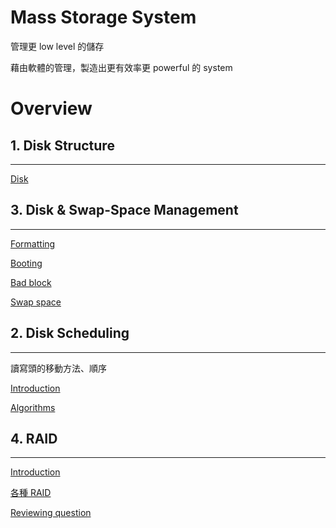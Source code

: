 # Mass Storage System

管理更 low level 的儲存

藉由軟體的管理，製造出更有效率更 powerful 的 system

# Overview

## 1. Disk Structure

---

[Disk ](Mass%20Storage%20System%20b400d207bbdc4b83b0a71464b138854b/Disk%2044f8b722f090461ba6891929f66fb2f0.md)

## 3. Disk & Swap-Space Management

---

[Formatting](Mass%20Storage%20System%20b400d207bbdc4b83b0a71464b138854b/Formatting%208b0942465dc248e19064b90215f49d6b.md)

[Booting](Mass%20Storage%20System%20b400d207bbdc4b83b0a71464b138854b/Booting%20ea3b69dbea3f42d6a119ea06840f4828.md)

[Bad block](Mass%20Storage%20System%20b400d207bbdc4b83b0a71464b138854b/Bad%20block%20099039be83244b77b557e77e63fd55ac.md)

[Swap space](Mass%20Storage%20System%20b400d207bbdc4b83b0a71464b138854b/Swap%20space%2038b512d47e0a433ca91b5abe9341af15.md)

## 2. Disk Scheduling

---

讀寫頭的移動方法、順序

[Introduction](Mass%20Storage%20System%20b400d207bbdc4b83b0a71464b138854b/Introduction%20429e872bfbc148158f317c1272e19893.md)

[Algorithms](Mass%20Storage%20System%20b400d207bbdc4b83b0a71464b138854b/Algorithms%20898a080c044849e88d1b239428a9c888.md)

## 4. RAID

---

[Introduction](Mass%20Storage%20System%20b400d207bbdc4b83b0a71464b138854b/Introduction%20435a0dcb420e4689a0a6aba37fb2ff29.md)

[各種 RAID](Mass%20Storage%20System%20b400d207bbdc4b83b0a71464b138854b/%E5%90%84%E7%A8%AE%20RAID%20a368389b46454b9aaadaa7f168c4064e.md)

[Reviewing question](Mass%20Storage%20System%20b400d207bbdc4b83b0a71464b138854b/Reviewing%20question%20184552781c0e40a0a8298b9a628b4a59.md)